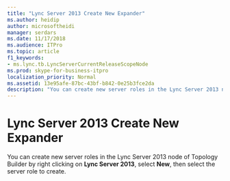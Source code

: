 ```yaml
---
title: "Lync Server 2013 Create New Expander"
ms.author: heidip
author: microsoftheidi
manager: serdars
ms.date: 11/17/2018
ms.audience: ITPro
ms.topic: article
f1_keywords:
- ms.lync.tb.LyncServerCurrentReleaseScopeNode
ms.prod: skype-for-business-itpro
localization_priority: Normal
ms.assetid: 13e95afe-87bc-43bf-b842-0e25b3fce2da
description: "You can create new server roles in the Lync Server 2013 node of Topology Builder by right clicking on Lync Server 2013, select New, then select the server role to create."
---
```


# Lync Server 2013 Create New Expander
 
You can create new server roles in the Lync Server 2013 node of Topology Builder by right clicking on **Lync Server 2013**, select **New**, then select the server role to create.
  

